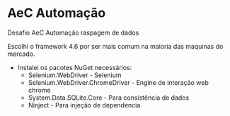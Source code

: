 # AeC Automação
Desafio AeC Automação raspagem de dados

Escolhi o framework 4.6 por ser mais comum na maioria das maquinas do mercado.



- Instalei os pacotes NuGet necessários:
  - Selenium.WebDriver - Selenium
  - Selenium.WebDriver.ChromeDriver - Engine de interação web chrome
  - System.Data.SQLite.Core - Para consistência de dados
  - Ninject - Para injeção de dependencia

